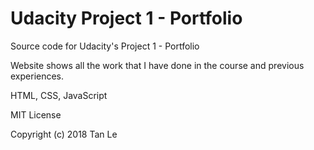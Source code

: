 # Udacity Project 1 - Portfolio

Source code for Udacity's Project 1 - Portfolio

Website shows all the work that I have done in the course and previous experiences.

HTML, CSS, JavaScript

MIT License

Copyright (c) 2018 Tan Le
